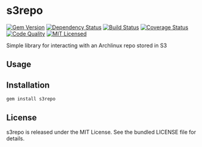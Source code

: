 s3repo
=========

[![Gem Version](https://img.shields.io/gem/v/s3repo.svg)](https://rubygems.org/gems/s3repo)
[![Dependency Status](https://img.shields.io/gemnasium/amylum/s3repo.svg)](https://gemnasium.com/amylum/s3repo)
[![Build Status](https://img.shields.io/circleci/project/amylum/s3repo.svg)](https://circleci.com/gh/amylum/s3repo)
[![Coverage Status](https://img.shields.io/codecov/c/github/amylum/s3repo.svg)](https://codecov.io/github/amylum/s3repo)
[![Code Quality](https://img.shields.io/codacy/eef971ff937642219c1d4094001c33e7.svg)](https://www.codacy.com/app/amylum/s3repo)
[![MIT Licensed](https://img.shields.io/badge/license-MIT-green.svg)](https://tldrlegal.com/license/mit-license)

Simple library for interacting with an Archlinux repo stored in S3

## Usage

## Installation

    gem install s3repo

## License

s3repo is released under the MIT License. See the bundled LICENSE file for details.

